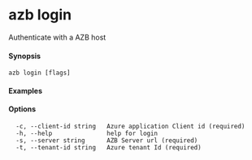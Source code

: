 # azb login

Authenticate with a AZB host

#### Synopsis

```text
azb login [flags]
```

#### Examples



#### Options

```text
  -c, --client-id string   Azure application Client id (required)
  -h, --help               help for login
  -s, --server string      AZB Server url (required)
  -t, --tenant-id string   Azure tenant Id (required)
```

